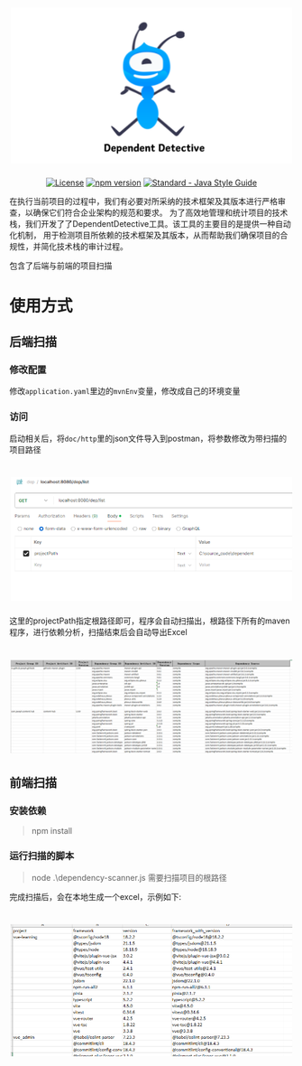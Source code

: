
<h1 align="center">
  <a href="https://github.com/yanghaiji/DependentDetective.git">
  <img src="https://github.com/yanghaiji/DependentDetective/blob/main/doc/img/dep.png" 
  alt="Standard - DependentDetectiveLogo" width="500"></a>
</h1>
<p align="center">
    <a href="https://spring.io/projects"><img src='https://img.shields.io/badge/license-Apache%202-borightgreen' alt='License'/></a>
    <a href="https://spring.io/projects/spring-boot"><img src="https://img.shields.io/badge/Spring%20Boot-2.6.3-brightgreen)" alt="npm version"></a>
    <a href="https://standardjs.com"><img src="https://img.shields.io/badge/code_style-standard-brightgreen.svg" alt="Standard - Java Style Guide"></a>
</p>


在执行当前项目的过程中，我们有必要对所采纳的技术框架及其版本进行严格审查，以确保它们符合企业架构的规范和要求。
为了高效地管理和统计项目的技术栈，我们开发了了DependentDetective工具。该工具的主要目的是提供一种自动化机制，
用于检测项目所依赖的技术框架及其版本，从而帮助我们确保项目的合规性，并简化技术栈的审计过程。

包含了后端与前端的项目扫描


# 使用方式

## 后端扫描

### 修改配置

修改`application.yaml`里边的`mvnEnv`变量，修改成自己的环境变量


### 访问

启动相关后，将`doc/http`里的json文件导入到postman，将参数修改为带扫描的项目路径

<h1 align="center">
  <a href="https://github.com/yanghaiji/DependentDetective.git">
  <img src="https://github.com/yanghaiji/DependentDetective/blob/main/doc/img/postman.png" 
  alt="Standard - DependentDetectiveLogo" width="500"></a>
</h1>

这里的projectPath指定根路径即可，程序会自动扫描出，根路径下所有的maven程序，进行依赖分析，扫描结束后会自动导出Excel
<h1 align="center">
  <a href="https://github.com/yanghaiji/DependentDetective.git">
  <img src="https://github.com/yanghaiji/DependentDetective/blob/main/doc/img/excel_tepmlate.png" 
  alt="Standard - DependentDetectiveLogo" width="500"></a>
</h1>

## 前端扫描

### 安装依赖

> npm install
>

### 运行扫描的脚本

> node .\dependency-scanner.js 需要扫描项目的根路径
>

完成扫描后，会在本地生成一个excel，示例如下:

<h1 align="center">
  <a href="https://github.com/yanghaiji/DependentDetective.git">
  <img src="https://github.com/yanghaiji/DependentDetective/blob/main/doc/img/frontend_excel.png" 
  alt="Standard - DependentDetectiveLogo" width="500"></a>
</h1>

